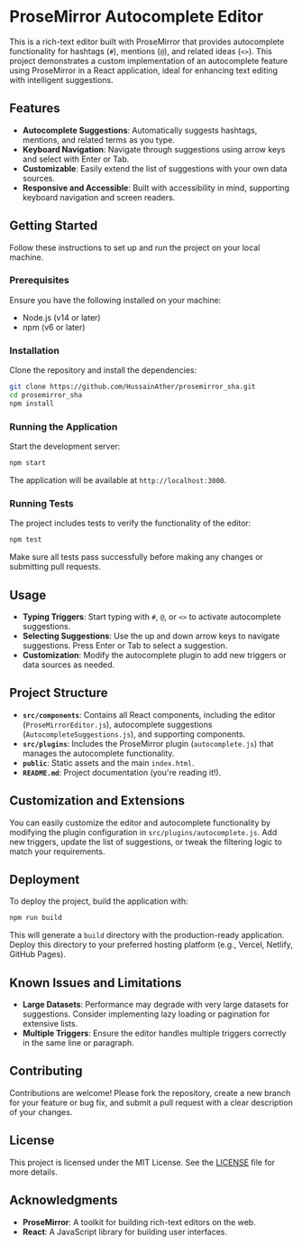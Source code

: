 

# ProseMirror Autocomplete Editor

This  is a rich-text editor built with ProseMirror that provides autocomplete functionality for hashtags (`#`), mentions (`@`), and related ideas (`<>`). This project demonstrates a custom implementation of an autocomplete feature using ProseMirror in a React application, ideal for enhancing text editing with intelligent suggestions.

## Features

- **Autocomplete Suggestions**: Automatically suggests hashtags, mentions, and related terms as you type.
- **Keyboard Navigation**: Navigate through suggestions using arrow keys and select with Enter or Tab.
- **Customizable**: Easily extend the list of suggestions with your own data sources.
- **Responsive and Accessible**: Built with accessibility in mind, supporting keyboard navigation and screen readers.

## Getting Started

Follow these instructions to set up and run the project on your local machine.

### Prerequisites

Ensure you have the following installed on your machine:

- Node.js (v14 or later)
- npm (v6 or later)

### Installation

Clone the repository and install the dependencies:

```bash
git clone https://github.com/HussainAther/prosemirror_sha.git
cd prosemirror_sha
npm install
```

### Running the Application

Start the development server:

```bash
npm start
```

The application will be available at `http://localhost:3000`.

### Running Tests

The project includes tests to verify the functionality of the editor:

```bash
npm test
```

Make sure all tests pass successfully before making any changes or submitting pull requests.

## Usage

- **Typing Triggers**: Start typing with `#`, `@`, or `<>` to activate autocomplete suggestions.
- **Selecting Suggestions**: Use the up and down arrow keys to navigate suggestions. Press Enter or Tab to select a suggestion.
- **Customization**: Modify the autocomplete plugin to add new triggers or data sources as needed.

## Project Structure

- **`src/components`**: Contains all React components, including the editor (`ProseMirrorEditor.js`), autocomplete suggestions (`AutocompleteSuggestions.js`), and supporting components.
- **`src/plugins`**: Includes the ProseMirror plugin (`autocomplete.js`) that manages the autocomplete functionality.
- **`public`**: Static assets and the main `index.html`.
- **`README.md`**: Project documentation (you're reading it!).

## Customization and Extensions

You can easily customize the editor and autocomplete functionality by modifying the plugin configuration in `src/plugins/autocomplete.js`. Add new triggers, update the list of suggestions, or tweak the filtering logic to match your requirements.

## Deployment

To deploy the project, build the application with:

```bash
npm run build
```

This will generate a `build` directory with the production-ready application. Deploy this directory to your preferred hosting platform (e.g., Vercel, Netlify, GitHub Pages).

## Known Issues and Limitations

- **Large Datasets**: Performance may degrade with very large datasets for suggestions. Consider implementing lazy loading or pagination for extensive lists.
- **Multiple Triggers**: Ensure the editor handles multiple triggers correctly in the same line or paragraph.

## Contributing

Contributions are welcome! Please fork the repository, create a new branch for your feature or bug fix, and submit a pull request with a clear description of your changes.

## License

This project is licensed under the MIT License. See the [LICENSE](LICENSE) file for more details.

## Acknowledgments

- **ProseMirror**: A toolkit for building rich-text editors on the web.
- **React**: A JavaScript library for building user interfaces.

